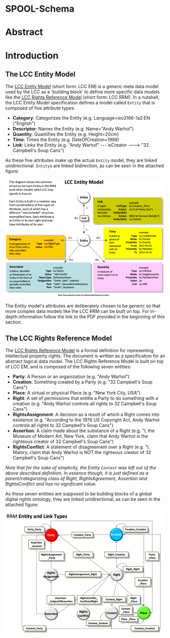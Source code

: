 SPOOL-Schema
============

# Abstract


# Introduction


## The LCC Entity Model

The [LCC Entity Model](http://doi.org/10.1000/285) (short form: LCC EM) is a generic meta data model used by the LCC as a
'building block' to define more specific data models like the [LCC Rights Reference Model](http://doi.org/10.1000/284)
(short form: LCC RRM).
In a nutshell, the LCC Entity Model specification defines a model called `Entity` that is composed of five attribute types:


- **Category**: Categorizes the Entity (e.g. Language=iso3166-1a2:EN ("English")
- **Descriptor**: Names the Entity (e.g. Name="Andy Warhol")
- **Quantity**: Quantifies the Entity (e.g. Height=20cm)
- **Time**: Times the Entity (e.g. DateOfCreation=1999)
- **Link**: Links the Entity (e.g. "Andy Warhol" --- isCreator ---> "32 Campbell's Soup Cans")


As these five attributes make up the actual `Entity` model, they are linked unidirectional. `Entity`s are linked
bidirection, as can be seen in the attached figure:

![](media/f1.png)

The Entity model's attributes are deliberately chosen to be generic so that more complex data models like the LCC RRM can be
built on top. For in-depth information follow the link to the PDF provided in the beginning of this section.


## The LCC Rights Reference Model

The [LCC Rights Reference Model](http://doi.org/10.1000/284) is a formal definition for
representing intellectual property rights. The document is written as a specification for an abstract logical data model.
The LCC Rights Reference Model is built on top of LCC EM, and is composed of the following seven entities:


- **Party**: A Person or an organization (e.g. "Andy Warhol")
- **Creation**: Something created by a Party (e.g. "32 Campbell's Soup Cans")
- **Place**: A virtual or physical Place (e.g. "New York City, USA")
- **Right**: A set of permissions that entitle a Party to do something with a creation (e.g. "Andy Warhol controls all
  rights to 32 Campbell's Soup Cans")
- **RightsAssignment**: A decision as a result of which a Right comes into existence (e.g. "According to the 1976 US
  Copyright Act, Andy Warhol controls all rights to 32 Campbell's Soup Cans")
- **Assertion**: A claim made about the substance of a Right (e.g. "I, the Museum of Modern Art, New York, claim that
  Andy Warhol is the righteous creator of 32 Campbell's Soup Cans")
- **RightsConflict**: A statement of disagreement over a Right (e.g. "I, Malory, claim that Andy Warhol is NOT the
  righteous creator of 32 Campbell's Soup Cans")


*Note that for the sake of simplicity, the Entity `Context` was left out of the above described definition. In essence
though, it is just defined as a parent/categorizing class of Right, RightsAgreement, Assertion and RightsConflict and
has no significant value.*

As these seven entities are supposed to be building blocks of a global digital rights ontology, they are linked
unidirectional, as can be seen in the attached figure:

![](media/f2.png)



